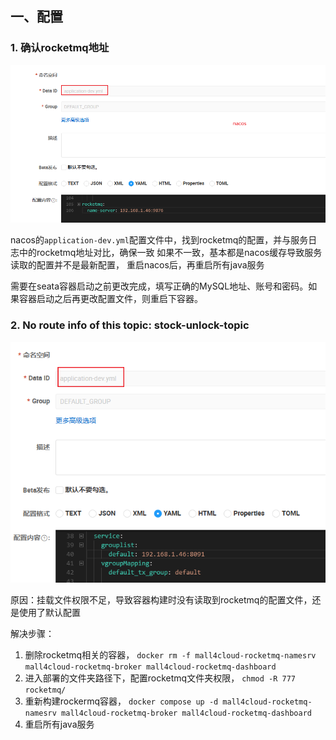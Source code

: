 ## 一、配置

### 1. 确认rocketmq地址

![img_1.png](../img/常见问题及处理/mq-01.png)

nacos的`application-dev.yml`配置文件中，找到rocketmq的配置，并与服务日志中的rocketmq地址对比，确保一致
如果不一致，基本都是nacos缓存导致服务读取的配置并不是最新配置， 重启nacos后，再重启所有java服务


需要在seata容器启动之前更改完成，填写正确的MySQL地址、账号和密码。如果容器启动之后再更改配置文件，则重启下容器。

### 2. No route info of this topic: stock-unlock-topic

![img.png](../img/常见问题及处理/seata-05.png)

原因：挂载文件权限不足，导致容器构建时没有读取到rocketmq的配置文件，还是使用了默认配置

解决步骤： 
1. 删除rocketmq相关的容器， `docker rm -f mall4cloud-rocketmq-namesrv mall4cloud-rocketmq-broker mall4cloud-rocketmq-dashboard`
2. 进入部署的文件夹路径下，配置rocketmq文件夹权限， `chmod -R 777 rocketmq/`
3. 重新构建rockermq容器， `docker compose up -d mall4cloud-rocketmq-namesrv mall4cloud-rocketmq-broker mall4cloud-rocketmq-dashboard`
4. 重启所有java服务
